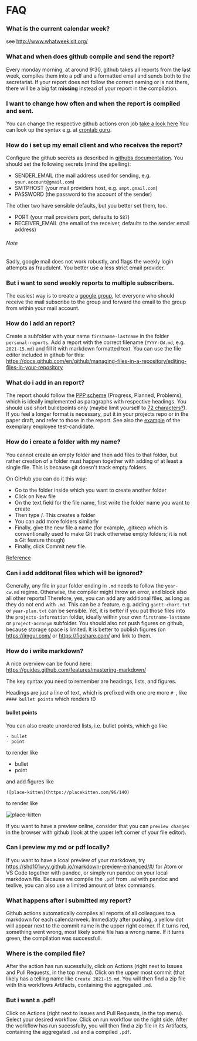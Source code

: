 # FAQ

### What is the current calendar week?

see http://www.whatweekisit.org/

### What and when does github compile and send the report?

Every monday morning, at around 9:30, github takes all reports from the last week, compiles them into a pdf and a formatted email and sends both to the secretariat. If your report does not follow the correct naming or is not there, there will be a big fat **missing** instead of your report in the compilation.

### I want to change how often and when the report is compiled and sent.

You can change the respective github actions cron job [take a look here](https://github.com/agricolab/weekly-ppp/blob/main/.github/workflows/send_last_week.yml#L7) You can look up the syntax e.g. at [crontab guru](https://crontab.guru/).

### How do i set up my email client and who receives the report?

Configure the github secrets as described in [githubs documentation](https://docs.github.com/en/actions/reference/encrypted-secrets). You should set the following secrets (mind the spelling):

- SENDER_EMAIL (the mail address used for sending, e.g. `your.account@gmail.com`)
- SMTPHOST (your mail providers host, e.g. `smpt.gmail.com`)
- PASSWORD (the password to the account of the sender)

The other two have sensible defaults, but you better set them, too.
- PORT (your mail providers port, defaults to `587`)
- RECEIVER_EMAIL (the email of the receiver, defaults to the sender email address)

###### Note

Sadly, google mail does not work robustly, and flags the weekly login attempts as fraudulent. You better use a less strict email provider.

### But i want to send weekly reports to multiple subscribers.

The easiest way is to create a [google group](https://support.google.com/a/answer/9400082?hl=en), let everyone who should receive the mail subscribe to the group and forward the email to the group from within your mail account.

### How do i add an report?

Create a subfolder with your name `firstname-lastname` in the folder `personal-reports`. Add a report with the correct filename (`YYYY-CW.md`, e.g. `2021-15.md`) and fill it with markdown formatted text. You can use the file editor included in github for this: https://docs.github.com/en/github/managing-files-in-a-repository/editing-files-in-your-repository

### What do i add in an report?

The report should follow the [PPP scheme](https://en.wikipedia.org/wiki/Progress,_plans,_problems) (Progress, Planned, Problems), which is ideally implemented as paragraphs with respective headings. You should use short bulletpoints only (maybe limit yourself to [72 characters?](https://www.reddit.com/r/git/comments/20ko8g/why_do_a_lot_of_developers_apply_a_72character/)). If you feel a longer format is necessary, put it in your projects repo or in the paper draft, and refer to those in the report. See also the [example](personal-reports/test-candidate/1950-1.md) of the exemplary employee test-candidate.

### How do i create a folder with my name?

You cannot create an empty folder and then add files to that folder, but rather creation of a folder must happen together with adding of at least a single file. This is because git doesn't track empty folders.

On GitHub you can do it this way:

- Go to the folder inside which you want to create another folder
- Click on New file
- On the text field for the file name, first write the folder name you want to create
- Then type /. This creates a folder
- You can add more folders similarly
- Finally, give the new file a name (for example, .gitkeep which is conventionally used to make Git track otherwise empty folders; it is not a Git feature though)
- Finally, click Commit new file.

[Reference](https://stackoverflow.com/questions/12258399/how-do-i-create-a-folder-in-a-github-repository)

### Can i add additonal files which will be ignored?

Generally, any file in your folder ending in `.md` needs to follow the `year-cw.md` regime. Otherwise, the compiler might throw an error, and block also all other reports! Therefore, yes,  you can add any additional files, as long as they do not end with `.md`.  This can be a feature, e.g. adding `gantt-chart.txt` or `year-plan.txt` can be sensible. Yet, it is better if you put those files into the `projects-information` folder, ideally within your own `firstname-lastname` or `project-acronym` subfolder. You should also not push figures on github, because storage space is limited. It is better to publish figures (on https://imgur.com/ or https://figshare.com/ and link to them.

### How do i write markdown?

A nice overview can be found here: https://guides.github.com/features/mastering-markdown/

The key syntax you need to remember are headings, lists, and figures.

Headings are just a line of text, which is prefixed with one ore more `# `, like `#### bullet points` which renders t0

#### bullet points

You can also create unordered lists, i.e. bullet points, which go like

```
- bullet
- point
```

to render like

- bullet
- point

and add figures like

```
![place-kitten](https://placekitten.com/96/140)
```

to render like

![place-kitten](https://placekitten.com/96/140)

If you want to have a preview online, consider that you can `preview changes` in the browser with github (look at the upper left corner of your file editor).

### Can i preview my md or pdf locally?

If you want to have a lcoal preview of your markdown, try https://shd101wyy.github.io/markdown-preview-enhanced/#/ for Atom or VS Code together with pandoc, or simply run pandoc on your local markdown file. Because we compile the `.pdf` from `.md` with pandoc and texlive, you can also use a limited amount of latex commands.

### What happens after i submitted my report?

Github actions automatically compiles all reports of all colleagues to a markdown for each calendarweek. Immediatly after pushing, a yellow dot will appear next to the commit name in the upper right corner. If it turns red, something went wrong, most likely some file has a wrong name. If it turns green, the compilation was successfull.

### Where is the compiled file?

After the action has run sucessfully, click on Actions (right next to Issues and Pull Requests, in the top menu). Click on the upper most commit (that likely has a telling name like `Create 2021-15.md`. You will then find a zip file with this workflows Artifacts, containing the aggregated `.md`.

### But i want a .pdf!

Click on Actions (right next to Issues and Pull Requests, in the top menu).
Select your desired workflow.
Click on run workflow on the right side.
After the workflow has run sucessfully, you will then find a zip file in its Artifacts, containing the aggregated `.md` and a compiled `.pdf`.
